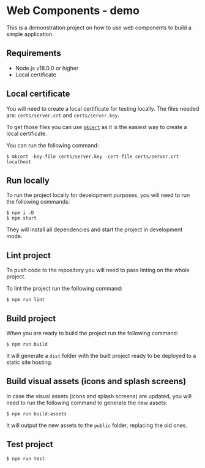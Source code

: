 # Web Components - demo
This is a demonstration project on how to use web components to build a simple application.

## Requirements
- Node.js v18.0.0 or higher
- Local certificate

## Local certificate
You will need to create a local certificate for testing locally. The files needed are: `certs/server.crt` and `certs/server.key`.

To get those files you can use [`mkcert`](https://github.com/FiloSottile/mkcert) as it is the easiest way to create a local certificate.

You can run the following command:
```shell
$ mkcert -key-file certs/server.key -cert-file certs/server.crt localhost
```

## Run locally
To run the project locally for development purposes, you will need to run the following commands:
```shell
$ npm i -D
$ npm start
```

They will install all dependencies and start the project in development mode.

## Lint project
To push code to the repository you will need to pass linting on the whole project.

To lint the project run the following command:
```shell
$ npm run lint
```

## Build project
When you are ready to build the project run the following command:
```shell
$ npm run build
```

It will generate a `dist` folder with the built project ready to be deployed to a static site hosting.

## Build visual assets (icons and splash screens)
In case the visual assets (icons and splash screens) are updated, you will need to run the following command to generate the new assets:
```shell
$ npm run build:assets
```

It will output the new assets to the `public` folder, replacing the old ones.

## Test project
```shell
$ npm run test
```

